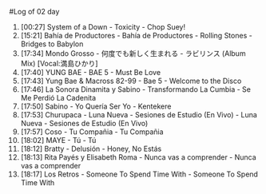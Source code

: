 #Log of 02 day

1. [00:27] System of a Down - Toxicity - Chop Suey!
1. [15:21] Bahía de Productores - Bahía de Productores - Rolling Stones - Bridges to Babylon
1. [17:34] Mondo Grosso - 何度でも新しく生まれる - ラビリンス (Album Mix) [Vocal:満島ひかり]
1. [17:40] YUNG BAE - BAE 5 - Must Be Love
1. [17:43] Yung Bae & Macross 82-99 - Bae 5 - Welcome to the Disco
1. [17:46] La Sonora Dinamita y Sabino - Transformando La Cumbia - Se Me Perdió La Cadenita
1. [17:50] Sabino - Yo Quería Ser Yo - Kentekere
1. [17:53] Churupaca - Luna Nueva - Sesiones de Estudio (En Vivo) - Luna Nueva - Sesiones de Estudio (En Vivo)
1. [17:57] Coso - Tu Compañia - Tu Compañia
1. [18:02] MAYE - Tú - Tú
1. [18:12] Bratty - Delusión - Honey, No Estás
1. [18:13] Rita Payés y Elisabeth Roma - Nunca vas a comprender - Nunca vas a comprender
1. [18:17] Los Retros - Someone To Spend Time With - Someone To Spend Time With
